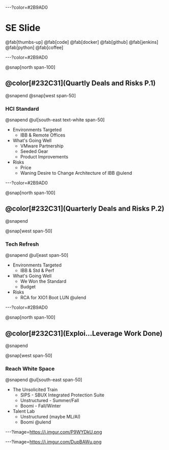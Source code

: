 ---?color=#2B9AD0
# SE Slide
@fab[thumbs-up] @fab[code] @fab[docker] @fab[github]
@fab[jenkins] @fab[python] @fab[coffee]

---?color=#2B9AD0

@snap[north span-100]
## @color[#232C31](Quartly Deals and Risks P.1)
@snapend
@snap[west span-50]
### HCI Standard
@snapend
@ul[south-east text-white span-50]
- Environments Targeted
  - IBB & Remote Offices
- What's Going Well
  - VMware Partnership
  - Seeded Gear
  - Product Improvements
- Risks
  - Price
  - Waning Desire to Change Architecture of IBB
@ulend

---?color=#2B9AD0

@snap[north span-100]
## @color[#232C31](Quarterly Deals and Risks P.2)
@snapend

@snap[west span-50]
### Tech Refresh
@snapend
@ul[east span-50]
- Environments Targeted
  - IBB & Std & Perf
- What's Going Well
  - We Won the Standard
  - Budget
- Risks
  - RCA for XIO1 Boot LUN
@ulend


---?color=#2B9AD0

@snap[north span-100]
## @color[#232C31](Exploi...Leverage Work Done)
@snapend

@snap[west span-50]
### Reach White Space
@snapend
@ul[south-east span-50]
- The Unsolicited Train
  - SIPS - SBUX Integrated Protection Suite
  - Unstructured - Summer/Fall
  - Boomi - Fall/Winter
- Talent Lab
  - Unstructured (maybe ML/AI)
  - Boomi
@ulend

---?image=https://i.imgur.com/P9WYDkU.png


---?image=https://i.imgur.com/DupBAWu.png
